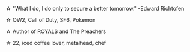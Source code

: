 ☆ "What I do, I do only to secure a better tomorrow." -Edward Richtofen

☆ OW2, Call of Duty, SF6, Pokemon

☆ Author of ROYALS and The Preachers

☆ 22, iced coffee lover, metalhead, chef
